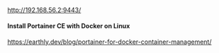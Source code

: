 ####
http://192.168.56.2:9443/

#### Install Portainer CE with Docker on Linux
https://earthly.dev/blog/portainer-for-docker-container-management/
